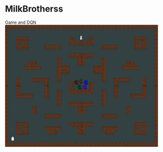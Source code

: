 # MilkBrotherss
 Game and DQN
![Test Image 1](https://github.com/atidem/MilkBrotherss/blob/master/main.png)
